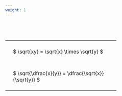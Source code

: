 ```yaml
---
weight: 1
---
```


#  
<br>
<style type="text/css">
#T_e9890 th.col_heading {
  text-align: left;
  font-size: 1em;
}
#T_e9890 td {
  text-align: left;
  font-size: 1em;
  padding: 1.5em;
}
#T_e9890_row0_col0, #T_e9890_row1_col0 {
  width: 300px;
  white-space: pre-wrap;
}
</style>
<table id="T_e9890">
  <thead>
  </thead>
  <tbody>
    <tr>
      <td id="T_e9890_row0_col0" class="data row0 col0" >$ \sqrt{xy} = \sqrt{x} \times \sqrt{y} $</td>
    </tr>
    <tr>
      <td id="T_e9890_row1_col0" class="data row1 col0" >$ \sqrt{\dfrac{x}{y}} = \dfrac{\sqrt{x}}{\sqrt{y}} $</td>
    </tr>
  </tbody>
</table>
